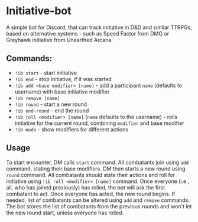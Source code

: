 # Initiative-bot
A simple bot for Discord, that can track initiative in D&D and similar TTRPGs, based on alternative systems - such as 
Speed Factor from DMG or Greyhawk initiative from Unearthed Arcana. 

## Commands:
* `!ib start` - start initiative
* `!ib end` - stop initiative, if it was started
* `!ib add <base modifier> [name]` - add a participant `name` (defaults to username) with base initiative modifier
* `!ib remove [name]`
* `!ib round` - start a new round
* `!ib end-round` - end the round
* `!ib roll <modifier> [name]` (`name` defaults to the username) - rolls initiative for the current round, combining `modifier` and base modifier
* `!ib mods` - show modifiers for different actions

## Usage
To start encounter, DM calls `start` command. All combatants join using `add` command, stating their base modifiers. DM then starts
a new round using `round` command. All combatants should state their actions and roll for initiative using 
`!ib roll <modifier> [name]` command. Once everyone (i.e., all, who has joined previously) has rolled, the bot will ask the first combatant
to act. Once everyone has acted, the new round begins. If needed, list of combatants can be altered using `add` and `remove` commands.
The bot stores the list of combatants from the previous rounds and won't let the new round start, unless everyone has rolled.
